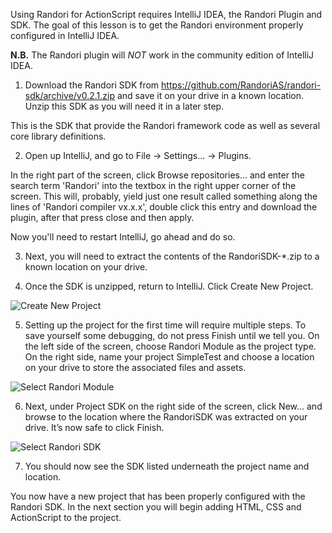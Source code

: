 Using Randori for ActionScript requires IntelliJ IDEA, the Randori Plugin and SDK. The goal of this lesson is to get the Randori environment properly configured in IntelliJ IDEA.

**N.B.** The Randori plugin will _NOT_ work in the community edition of IntelliJ IDEA.

1. Download the Randori SDK from https://github.com/RandoriAS/randori-sdk/archive/v0.2.1.zip and save it on 
   your drive in a known location. Unzip this SDK as you will need it in a later step. 

This is the SDK that provide the Randori framework code as well as several core library definitions.

2) Open up IntelliJ, and go to File -> Settings... -> Plugins.

In the right part of the screen, click Browse repositories... and enter the search term 'Randori' into the textbox in the right upper corner of the screen. This will, probably, yield just one result called something along the lines of 'Randori compiler vx.x.x', double click this entry and download the plugin, after that press close and then apply.

Now you'll need to restart IntelliJ, go ahead and do so.

3) Next, you will need to extract the contents of the RandoriSDK-*.zip to a known location on your drive.

4) Once the SDK is unzipped, return to IntelliJ. Click Create New Project.

![Create New Project](http://randoriframework.com/wp-content/uploads/2013/03/lesson1-1.png)

5) Setting up the project for the first time will require multiple steps. To save yourself some debugging, do not press Finish until we tell you. On the left side of the screen, choose Randori Module as the project type. On the right side, name your project SimpleTest and choose a location on your drive to store the associated files and assets.

![Select Randori Module](http://randoriframework.com/wp-content/uploads/2013/03/lesson1-2.png)

6) Next, under Project SDK on the right side of the screen, click New… and browse to the location where the RandoriSDK was extracted on your drive. It’s now safe to click Finish.

![Select Randori SDK](http://randoriframework.com/wp-content/uploads/2013/03/lesson1-3.png)

7) You should now see the SDK listed underneath the project name and location.

You now have a new project that has been properly configured with the Randori SDK. In the next section you will begin adding HTML, CSS and ActionScript to the project.